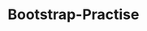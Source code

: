 # Bootstrap-Practise

<a href="https://ayushpateldeveloper.github.io/Bootstrap-Practise/index.html"></a>
